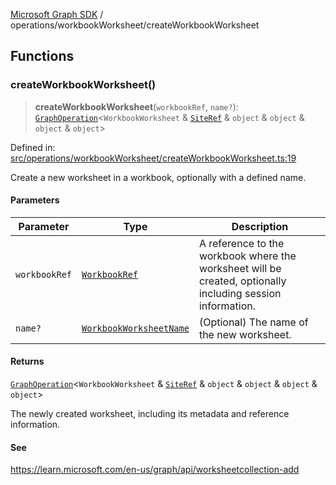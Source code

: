 [Microsoft Graph SDK](../../README.md) / operations/workbookWorksheet/createWorkbookWorksheet

## Functions

### createWorkbookWorksheet()

> **createWorkbookWorksheet**(`workbookRef`, `name?`): [`GraphOperation`](../../GraphOperation.md#graphoperation)\<`WorkbookWorksheet` & [`SiteRef`](../../SiteRef.md#siteref) & `object` & `object` & `object` & `object`\>

Defined in: [src/operations/workbookWorksheet/createWorkbookWorksheet.ts:19](https://github.com/Future-Secure-AI/microsoft-graph/blob/main/src/operations/workbookWorksheet/createWorkbookWorksheet.ts#L19)

Create a new worksheet in a workbook, optionally with a defined name.

#### Parameters

| Parameter | Type | Description |
| ------ | ------ | ------ |
| `workbookRef` | [`WorkbookRef`](../../WorkbookRef.md#workbookref) | A reference to the workbook where the worksheet will be created, optionally including session information. |
| `name?` | [`WorkbookWorksheetName`](../../WorkbookWorksheetName.md#workbookworksheetname) | (Optional) The name of the new worksheet. |

#### Returns

[`GraphOperation`](../../GraphOperation.md#graphoperation)\<`WorkbookWorksheet` & [`SiteRef`](../../SiteRef.md#siteref) & `object` & `object` & `object` & `object`\>

The newly created worksheet, including its metadata and reference information.

#### See

https://learn.microsoft.com/en-us/graph/api/worksheetcollection-add
